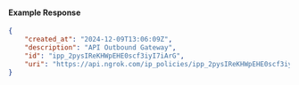 <!-- Code generated for API Clients. DO NOT EDIT. -->

#### Example Response

```json
{
	"created_at": "2024-12-09T13:06:09Z",
	"description": "API Outbound Gateway",
	"id": "ipp_2pysIReKHWpEHE0scf3iyI7iArG",
	"uri": "https://api.ngrok.com/ip_policies/ipp_2pysIReKHWpEHE0scf3iyI7iArG"
}
```
